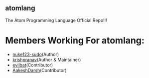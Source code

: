 ## atomlang
The Atom Programming Language Official Repo!!!

# Members Working For atomlang:
- [nuke123-sudo](https://github.com/nuke123-sudo)(Author)
- [krishpranav](https://github.com/krishpranav)(Author & Maintainer)
- [evilbat](https://github.com/evilbat831)(Contributor)
- [AakeshDarsh](https://github.com/AakeshDarsh)(Contributor)
